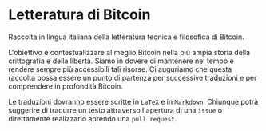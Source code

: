 # Letteratura di Bitcoin

Raccolta in lingua italiana della letteratura tecnica e filosofica di Bitcoin.

L'obiettivo è contestualizzare al meglio Bitcoin nella più ampia storia della crittografia e della libertà. Siamo in dovere di mantenere nel tempo e rendere sempre più accessibili tali risorse. Ci auguriamo che questa raccolta possa essere un punto di partenza per successive traduzioni e per comprendere in profondità Bitcoin.

Le traduzioni dovranno essere scritte in `LaTeX` e in `Markdown`. Chiunque potrà suggerire di tradurre un testo attraverso l'apertura di una `issue` o direttamente realizzarlo aprendo una `pull request`.